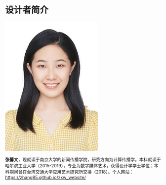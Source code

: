 # 设计者简介

![](xinwen.jpg)

**张馨文**，现就读于南京大学的新闻传播学院，研究方向为计算传播学。本科就读于哈尔滨工业大学（2015-2019），专业为数字媒体艺术，获得设计学学士学位；本科期间曾在台湾交通大学应用艺术研究所交换（2018）。个人网站：https://zhang85.github.io/zxw_website/

